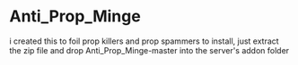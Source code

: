 # Anti_Prop_Minge
i created this to foil prop killers and prop spammers
to install, just extract the zip file and drop Anti_Prop_Minge-master into the server's addon folder
